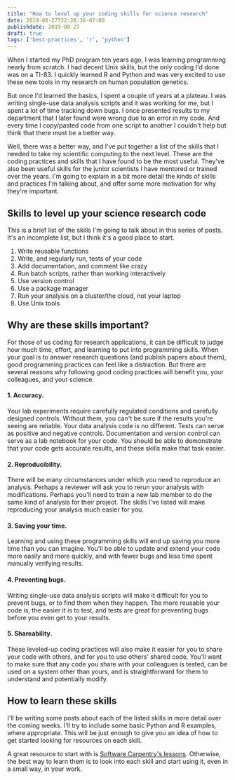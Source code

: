 ```yaml
---
title: "How to level up your coding skills for science research"
date: 2019-08-27T22:28:36-07:00
publishdate: 2019-08-27
draft: true
tags: ['best-practices', 'r', 'python']
---
```


When I started my PhD program ten years ago, I was learning programming nearly from scratch. I had decent Unix skills, but the only coding I'd done was on a TI-83. I quickly learned R and Python and was very excited to use these new tools in my research on human population genetics. 

But once I'd learned the basics, I spent a couple of years at a plateau. I was writing single-use data analysis scripts and it was working for me, but I spent a lot of time tracking down bugs. I once presented results to my department that I later found were wrong due to an error in my code. And every time I copy/pasted code from one script to another I couldn't help but think that there must be a better way.

Well, there was a better way, and I've put together a list of the skills that I needed to take my scientific computing to the next level. These are the coding practices and skills that I have found to be the most useful. They've also been useful skills for the junior scientists I have mentored or trained over the years. I'm going to explain in a bit more detail the kinds of skills and practices I'm talking about, and offer some more motivation for why they're important.

## Skills to level up your science research code

This is a brief list of the skills I'm going to talk about in this series of posts. It's an incomplete list, but I think it's a good place to start.

1. Write reusable functions
1. Write, and regularly run, tests of your code
1. Add documentation, and comment like crazy
1. Run batch scripts, rather than working interactively
1. Use version control
1. Use a package manager
1. Run your analysis on a cluster/the cloud, not your laptop
1. Use Unix tools


## Why are these skills important?

For those of us coding for research applications, it can be difficult to judge how much time, effort, and learning to put into programming skills. When your goal is to answer research questions (and publish papers about them), good programming practices can feel like a distraction. But there are several reasons why following good coding practices will benefit you, your colleagues, and your science.

#### 1. **Accuracy**. 

Your lab experiments require carefully regulated conditions and carefully designed controls. Without them, you can't be sure if the results you're seeing are reliable. Your data analysis code is no different. Tests can serve as positive and negative controls. Documentation and version control can serve as a lab notebook for your code. You should be able to demonstrate that your code gets accurate results, and these skills make that task easier.

#### 2. **Reproducibility**. 

There will be many circumstances under which you need to reproduce an analysis. Perhaps a reviewer will ask you to rerun your analysis with modifications. Perhaps you'll need to train a new lab member to do the same kind of analysis for their project. The skills I've listed will make reproducing your analysis much easier for you.

#### 3. **Saving your time**. 

Learning and using these programming skills will end up saving you more time than you can imagine. You'll be able to update and extend your code more easily and more quickly, and with fewer bugs and less time spent manually verifying results.

#### 4. **Preventing bugs**. 

Writing single-use data analysis scripts will make it difficult for you to prevent bugs, or to find them when they happen. The more reusable your code is, the easier it is to test, and tests are great for preventing bugs before you even get to your results.

#### 5. **Shareability**. 

These leveled-up coding practices will also make it easier for you to share your code with others, and for you to use others' shared code. You'll want to make sure that any code you share with your colleagues is tested, can be used on a system other than yours, and is straightforward for them to understand and potentially modify.

## How to learn these skills

I'll be writing some posts about each of the listed skills in more detail over the coming weeks. I'll try to include some basic Python and R examples, where appropriate. This will be just enough to give you an idea of how to get started looking for resources on each skill.

A great resource to start with is [Software Carpentry's lessons](https://software-carpentry.org/lessons/). Otherwise, the best way to learn them is to look into each skill and start using it, even in a small way, in your work.

